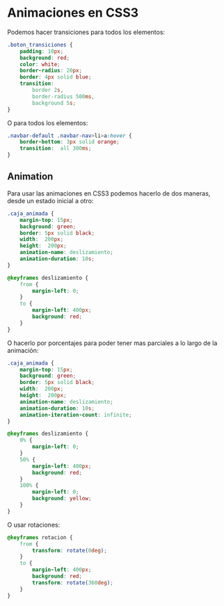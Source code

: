 # Animaciones en CSS3

Podemos hacer transiciones para todos los elementos:

```css
.boton_transiciones {
    padding: 10px;
    background: red;
    color: white;
    border-radius: 20px;
    border: 4px solid blue;
    transition: 
        border 2s,
        border-radius 500ms,
        background 5s;
}
```

O para todos los elementos:

```css
.navbar-default .navbar-nav>li>a:hover {
    border-bottom: 3px solid orange;
    transition:  all 300ms;
}
```

## Animation

Para usar las animaciones en CSS3 podemos hacerlo de dos maneras, desde un estado inicial a otro:

```css
.caja_animada {
    margin-top: 15px;
    background: green;
    border: 5px solid black;
    width:  200px;
    height:  200px;
    animation-name: deslizamiento;
    animation-duration: 10s;
}

@keyframes deslizamiento {
    from {
        margin-left: 0;
    }
    to {
        margin-left: 400px;
        background: red;
    }
}
```

O hacerlo por porcentajes para poder tener mas parciales a lo largo de la animación:

```css
.caja_animada {
    margin-top: 15px;
    background: green;
    border: 5px solid black;
    width:  200px;
    height:  200px;
    animation-name: deslizamiento;
    animation-duration: 10s;
    animation-iteration-count: infinite;
}

@keyframes deslizamiento {
    0% {
        margin-left: 0;
    }
    50% {
        margin-left: 400px;
        background: red;
    }
    100% {
        margin-left: 0;
        background: yellow;
    }
}
```

O usar rotaciones:

```css
@keyframes rotacion {
    from {
        transform: rotate(0deg);
    }
    to {
        margin-left: 400px;
        background: red;
        transform: rotate(360deg);
    }
}
```